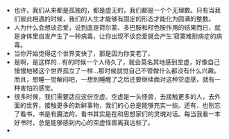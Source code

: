 - 也许，我们从来都是孤独的，都是虚无的，我们都是一个个无理数。只有当我们彼此相遇的时候，我们的人生才能够有固定的形态才能化为圆满的整数。
- 人为什么会想谈恋爱，说到底是荷尔蒙、多巴胺和羟色胺作用的结果而已，就是身体里自发产生了一种病毒，让你出现不谈恋爱就会产生‘寂寞难耐病症的病毒。
- 当你开始觉得这个世界变快了，那是因为你变老了。
- 是啊，是这样的…有的时候一个人待久了，就会莫名其地感到空虚，好像自己慢慢地被这个世界孤立了一样…那时候就觉自己不管做什么都没有什么兴趣。而且，想睡一觉解闷吧，一想到睡醒了之后还要继续面对这种空虚感，就有一种害怕的感觉。
- 很多时候，我们需要适应这份空虚。空虚是一头怪兽，去接触更多的人，去外面的世界，接触更多的新鲜事物，我们的心总是能够充实一些。还有，也别忘了看书，书是有魔法的，看书其实是在和思想家们的灵魂对话。每当我看一本好书时，总是能够感到内心的空虚怪兽离我远些了。
- 
